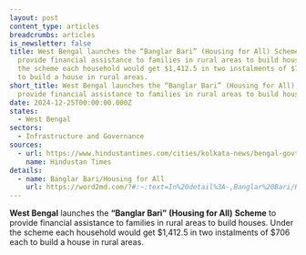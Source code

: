 ```yaml
---
layout: post
content_type: articles
breadcrumbs: articles
is_newsletter: false
title: West Bengal launches the “Banglar Bari” (Housing for All) Scheme to
  provide financial assistance to families in rural areas to build houses. Under
  the scheme each household would get $1,412.5 in two instalments of $706 each
  to build a house in rural areas.
short_title: West Bengal launches the “Banglar Bari” (Housing for All) Scheme to
  provide financial assistance to families in rural areas to build houses.
date: 2024-12-25T00:00:00.000Z
states:
  - West Bengal
sectors:
  - Infrastructure and Governance
sources:
  - url: https://www.hindustantimes.com/cities/kolkata-news/bengal-govt-to-provide-funds-to-2-8-million-families-to-build-houses-by-2026-101734447646738.html
    name: Hindustan Times
details:
  - name: Banglar Bari/Housing for All
    url: https://word2md.com/?#:~:text=In%20detail%3A-,Banglar%20Bari/Housing%20for%20All,-Water%20%26%20Sanitation
---
```

**West Bengal** launches the **“Banglar Bari”** **(Housing for All)** **Scheme** to provide financial assistance to families in rural areas to build houses. Under the scheme each household would get $1,412.5 in two instalments of $706 each to build a house in rural areas.
